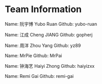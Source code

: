 # Team Information

Name: 阮宇博  Yubo Ruan
Github: yubo-ruan

Name: 江成 Cheng JIANG
Github: gopherj

Name: 周洋 Zhou Yang
Github: yz89

Name: MrPie
Github: MrPai

Name: 钟海艺 Haiyi Zhong
Github: haiyizxx

Name: Remi Gai
Github: remi-gai
